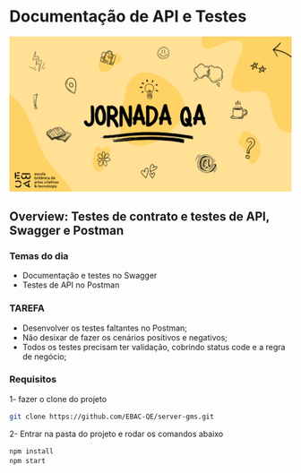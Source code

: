 # Documentação de API e Testes

![Texto Alternativo](./imagem/img001.png)

## Overview: Testes de contrato e testes de API, Swagger e Postman

### Temas do dia

- Documentação e testes no Swagger
- Testes de API no Postman

### TAREFA

- Desenvolver os testes faltantes no Postman;
- Não desixar de fazer os cenários positivos e negativos;
- Todos os testes precisam ter validação, cobrindo status code e a regra de negócio;

### Requisitos

1- fazer o clone do projeto

```bash
git clone https://github.com/EBAC-QE/server-gms.git
```

2- Entrar na pasta do projeto e rodar os comandos abaixo

```bash
npm install
npm start
```
